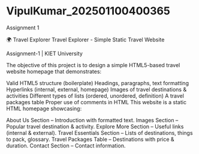 # VipulKumar_202501100400365
Assignment 1

🌍 Travel Explorer
Travel Explorer - Simple Static Travel Website

Assignment-1 | KIET University

The objective of this project is to design a simple HTML5-based travel website homepage that demonstrates:

Valid HTML5 structure (boilerplate)
Headings, paragraphs, text formatting
Hyperlinks (internal, external, homepage)
Images of travel destinations & activities
Different types of lists (ordered, unordered, definition)
A travel packages table
Proper use of comments in HTML
This website is a static HTML homepage showcasing:

About Us Section – Introduction with formatted text.
Images Section – Popular travel destination & activity.
Explore More Section – Useful links (internal & external).
Travel Essentials Section – Lists of destinations, things to pack, glossary.
Travel Packages Table – Destinations with price & duration.
Contact Section – Contact information.
